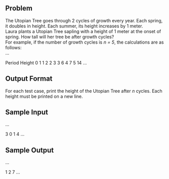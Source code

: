 ## Problem
The Utopian Tree goes through 2 cycles of growth every year. Each spring, it doubles in height. Each summer, its height increases by 1 meter.  
Laura plants a Utopian Tree sapling with a height of 1 meter at the onset of spring. How tall will her tree be after  growth cycles?  
For example, if the number of growth cycles is *n = 5*, the calculations are as follows:  
...

Period  Height
0          1
1          2
2          3
3          6
4          7
5          14
...

## Output Format
For each test case, print the height of the Utopian Tree after *n* cycles. Each height must be printed on a new line.

## Sample Input
...

3
0
1
4
...

## Sample Output
...

1
2
7
...

